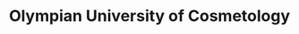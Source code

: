 ---
title: "Olympian University of Cosmetology"
url: /las-cruces/olympian-university-of-cosmetology/
shop: Kosmetik
---